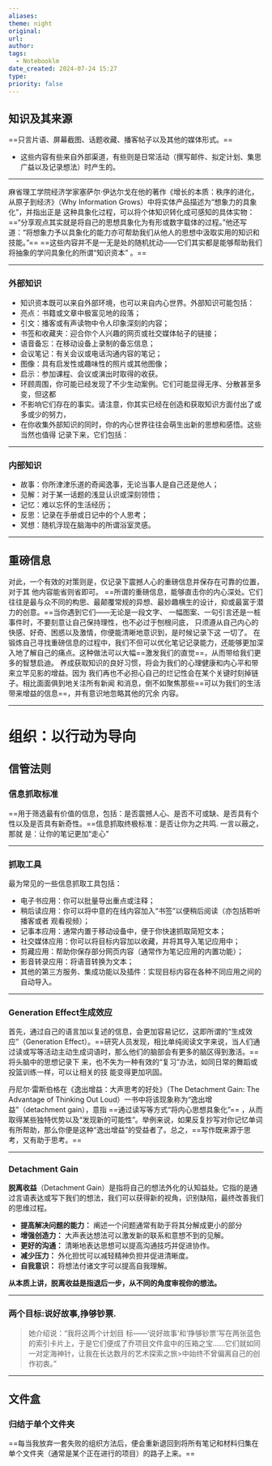 ```yaml
---
aliases: 
theme: night
original: 
url: 
author: 
tags:
  - Notebooklm
date_created: 2024-07-24 15:27
type: 
priority: false
---
```


## 知识及其来源

==只言片语、屏幕截图、话题收藏、播客帖子以及其他的媒体形式。==

- 这些内容有些来自外部渠道，有些则是日常活动（撰写邮件、拟定计划、集思广益以及记录想法）时产生的。

---

麻省理工学院经济学家塞萨尔·伊达尔戈在他的著作《增长的本质：秩序的进化，从原子到经济》（Why Information Grows）中将实体产品描述为“想象力的具象化”，并指出正是 这种具象化过程，可以将个体知识转化成可感知的具体实物：==“分享观点其实就是将自己的思想具象化为有形或数字载体的过程。”他还写道：“将想象力予以具象化的能力亦可帮助我们从他人的思想中汲取实用的知识和技能。”==
==这些内容并不是一无是处的随机扰动——它们其实都是能够帮助我们将抽象的学问具象化的所谓“知识资本” 。==

---

### 外部知识

- 知识资本既可以来自外部环境，也可以来自内心世界。外部知识可能包括：
- 亮点：书籍或文章中极富见地的段落；
- 引文：播客或有声读物中令人印象深刻的内容；
- 书签和收藏夹：迎合你个人兴趣的网页或社交媒体帖子的链接；
- 语音备忘：在移动设备上录制的备忘信息；
- 会议笔记：有关会议或电话沟通内容的笔记；
- 图像：具有启发性或趣味性的照片或其他图像；
- 启示：参加课程、会议或演出时取得的收获。
- 环顾周围，你可能已经发现了不少生动案例。它们可能显得无序、分散甚至多变，但这都
- 不影响它们存在的事实。请注意，你其实已经在创造和获取知识方面付出了或多或少的努力，
- 在你收集外部知识的同时，你的内心世界往往会萌生出新的思想和感悟。这些当然也值得 记录下来，它们包括：

---

### 内部知识

- 故事：你所津津乐道的奇闻逸事，无论当事人是自己还是他人；
- 见解：对于某一话题的浅显认识或深刻领悟；
- 记忆：难以忘怀的生活经历；
- 反思：记录在手册或日记中的个人思考；
- 冥想：随机浮现在脑海中的所谓浴室灵感。

---

## 重磅信息

对此，一个有效的对策则是，仅记录下震撼人心的重磅信息并保存在可靠的位置，对于其 他内容能省则省即可。 ==所谓的重磅信息，能够直击你的内心深处。它们往往是最与众不同的构思、最颠覆常规的异想、最妙趣横生的设计，抑或最富于潜力的创意。==当你遇到它们——无论是一段文字、 一幅图案、一句引言还是一桩事件时，不要刻意让自己保持理性，也不必过于刨根问底， 只须遵从自己内心的快感、好奇、困惑以及激情，你便能清晰地意识到，是时候记录下这 一切了。 在锻炼自己寻找重磅信息的过程中，我们不但可以优化笔记记录能力，还能够更加深入地了解自己的痛点。这种做法可以大幅==激发我们的直觉==，从而带给我们更多的智慧启迪。 养成获取知识的良好习惯，将会为我们的心理健康和内心平和带来立竿见影的增益。因为 我们再也不必担心自己的烂记性会在某个关键时刻掉链子。相比面面俱到地关注所有新闻 和消息，倒不如聚焦那些==可以为我们的生活带来增益的信息==，并有意识地忽略其他的冗余 内容。

---

# 组织：以行动为导向

## 信管法则

### 信息抓取标准

==用于筛选最有价值的信息，包括：是否震撼人心、是否不可或缺、是否具有个性以及是否具有新奇性。==信息抓取终极标准：是否让你为之共鸣.
一言以蔽之，那就 是：让你的笔记更加“走心”

---

### 抓取工具

最为常见的一些信息抓取工具包括：

- 电子书应用：你可以批量导出重点或注释；
- 稍后读应用：你可以将中意的在线内容加入“书签”以便稍后阅读（亦包括聆听播客或者 观看视频）；
- 记事本应用：通常内置于移动设备中，便于你快速抓取简短文本；
- 社交媒体应用：你可以将目标内容加以收藏，并将其导入笔记应用中；
- 剪藏应用：帮助你保存部分网页内容（通常作为笔记应用的内置功能）；
- 影音转录应用：将语音转换为文本；
- 其他的第三方服务、集成功能以及插件：实现目标内容在各种不同应用之间的自动导入。

---

### Generation Effect生成效应

首先，通过自己的语言加以复述的信息，会更加容易记忆，这即所谓的“生成效 应”（Generation Effect）。==研究人员发现，相比单纯阅读文字来说，当人们通过读或写等活动主动生成词语时，那么他们的脑部会有更多的脑区得到激活。==将头脑中的思想记录下 来，也不失为一种有效的“复习”办法，如同日常的舞蹈或投篮训练一样，可以让相关的技 能变得更加巩固。

丹尼尔·雷斯伯格在《逸出增益：大声思考的好处》（The Detachment Gain: The Advantage of Thinking Out Loud）一书中将该现象称为“逸出增益”（detachment gain），意指 ==通过读写等方式“将内心思想具象化”== ，从而取得某些独特优势以及“发现新的可能性”。举例来说，如果反复抄写对你记忆单词有所帮助，那么你便是这种“逸出增益”的受益者了。总之，==写作既来源于思考，又有助于思考。==

---

### Detachment Gain

**脱离收益**（Detachment Gain）是指将自己的想法外化的认知益处。它指的是通过言语表达或写下我们的想法，我们可以获得新的视角，识别缺陷，最终改善我们的思维过程。

- **提高解决问题的能力：** 阐述一个问题通常有助于将其分解成更小的部分
- **增强创造力：** 大声表达想法可以激发新的联系和意想不到的见解。
- **更好的沟通：** 清晰地表达思想可以提高沟通技巧并促进协作。
- **减少压力：** 外化担忧可以减轻精神负担并促进清晰度。
- **自我意识：** 将想法付诸文字可以提高自我理解。

**从本质上讲，脱离收益是指退后一步，从不同的角度审视你的想法。**

---

### 两个目标:说好故事,挣够钞票.

> 她介绍说：“我将这两个计划目 标——‘说好故事’和‘挣够钞票’写在两张蓝色的索引卡片上，于是它们便成了乔项目文件盒中的压箱之宝……它们就如同一对定海神针，让我在长达数月的艺术探索之旅>中始终不曾偏离自己的创作初衷。”

---

## 文件盒

### 归结于单个文件夹

==每当我放弃一套失败的组织方法后，便会重新退回到将所有笔记和材料归集在单个文件夹（通常是某个正在进行的项目）的路子上来。==
